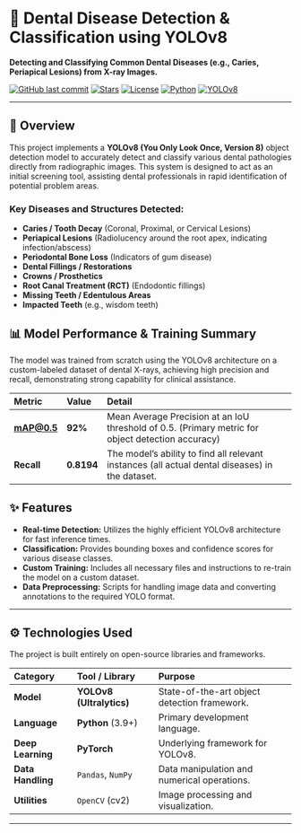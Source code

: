 # 🦷 Dental Disease Detection & Classification using YOLOv8

**Detecting and Classifying Common Dental Diseases (e.g., Caries, Periapical Lesions) from X-ray Images.**

[![GitHub last commit](https://img.shields.io/github/last-commit/Mayank1x/Dental-Disease-Detection-Classification-using-YOLO?color=blue)](https://github.com/Mayank1x/Dental-Disease-Detection-Classification-using-YOLO/commits/main)
[![Stars](https://img.shields.io/github/stars/Mayank1x/Dental-Disease-Detection-Classification-using-YOLO?style=social)](https://github.com/Mayank1x/Dental-Disease-Detection-Classification-using-YOLO/stargazers)
[![License](https://img.shields.io/badge/License-MIT-green.svg)](https://opensource.org/licenses/MIT)
[![Python](https://img.shields.io/badge/Python-3.9+-blue)](https://www.python.org/)
[![YOLOv8](https://img.shields.io/badge/Model-YOLOv8-red)](https://docs.ultralytics.com/)

---

## 🎯 Overview

This project implements a **YOLOv8 (You Only Look Once, Version 8)** object detection model to accurately detect and classify various dental pathologies directly from radiographic images. This system is designed to act as an initial screening tool, assisting dental professionals in rapid identification of potential problem areas.

### Key Diseases and Structures Detected:

* **Caries / Tooth Decay** (Coronal, Proximal, or Cervical Lesions)
* **Periapical Lesions** (Radiolucency around the root apex, indicating infection/abscess)
* **Periodontal Bone Loss** (Indicators of gum disease)
* **Dental Fillings / Restorations**
* **Crowns / Prosthetics**
* **Root Canal Treatment (RCT)** (Endodontic fillings)
* **Missing Teeth / Edentulous Areas**
* **Impacted Teeth** (e.g., wisdom teeth)

## 📊 Model Performance & Training Summary

The model was trained from scratch using the YOLOv8 architecture on a custom-labeled dataset of dental X-rays, achieving high precision and recall, demonstrating strong capability for clinical assistance.

| Metric | Value | Detail |
| :--- | :--- | :--- |
| **mAP@0.5** | **92%** | Mean Average Precision at an IoU threshold of 0.5. (Primary metric for object detection accuracy) |
| **Recall** | **0.8194** | The model’s ability to find all relevant instances (all actual dental diseases) in the dataset. |

## ✨ Features

* **Real-time Detection:** Utilizes the highly efficient YOLOv8 architecture for fast inference times.
* **Classification:** Provides bounding boxes and confidence scores for various disease classes.
* **Custom Training:** Includes all necessary files and instructions to re-train the model on a custom dataset.
* **Data Preprocessing:** Scripts for handling image data and converting annotations to the required YOLO format.

---

## ⚙️ Technologies Used

The project is built entirely on open-source libraries and frameworks.

| Category | Tool / Library | Purpose |
| :--- | :--- | :--- |
| **Model** | **YOLOv8 (Ultralytics)** | State-of-the-art object detection framework. |
| **Language** | **Python** (3.9+) | Primary development language. |
| **Deep Learning** | **PyTorch** | Underlying framework for YOLOv8. |
| **Data Handling** | `Pandas`, `NumPy` | Data manipulation and numerical operations. |
| **Utilities** | `OpenCV` (cv2) | Image processing and visualization. |

---

